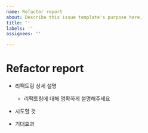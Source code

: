 ```yaml
---
name: Refactor report
about: Describe this issue template's purpose here.
title: ''
labels: ''
assignees: ''

---
```


# Refactor report
- 리팩토링 상세 설명
  - 리팩토링에 대해 명확하게 설명해주세요

- 시도할 것

- 기대효과
